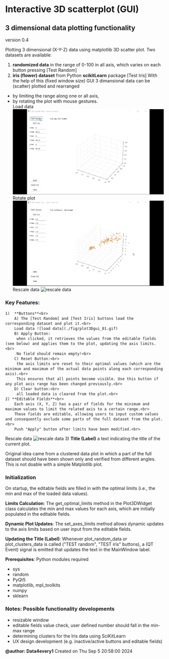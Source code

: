 # Interactive 3D scatterplot (GUI)

## 3 dimensional data plotting functionality
version 0.4

Plotting 3 dimensional (X-Y-Z) data using matplotlib 3D scatter plot. Two datasets are available:
1) **randomized data** in the range of 0-100 in all axis, which varies on each button pressing [Test Random]
2) **iris (flower) dataset** from Python __scikitLearn__ package [Test Iris]
With the help of this (fixed window size) GUI 3 dimansional data can be (scatter) plotted and rearranged 
- by limiting the range along one or all axis,
- by rotating the plot with mouse gestures.<br>
Load data ![load data](./fig/plot3Dgui_01.gif)
Rotate plot ![rotate plot](./fig/plot3Dgui_02.gif)
Rescale data ![rescale data](./fig/plot3Dgui_03.gif)

### Key Features:<br>
    1)  **Buttons**<br>
        A) The [Test Random] and [Test Iris] buttons load the corresponding dataset and plot it.<br>
		Load data ![load data](./fig/plot3Dgui_01.gif)
        B) Apply Button:
         when clicked, it retrieves the values from the editable fields (see below) and applies them to the plot, updating the axis limits.<br>
         No field should remain empty!<br>
        C) Reset Button:<br>
         the axis limits are reset to their optimal values (which are the minimum and maximum of the actual data points along each corresponding axis).<br>
         This ensures that all points become visible. Use this button if any plot axis range has been changed previously.<br>
        D) Clear button:<br>
         all loaded data is cleared from the plot.<br>
    2) **Editable Fields**<br>
        Each axis (X, Y, Z) has a pair of fields for the minimum and maximum values to limit the related axis to a certain range.<br>
        These fields are editable, allowing users to input custom values and consequently exclude some parts of the full dataset from the plot.<br>
        Push "Apply" button after limits have been modified.<br>
Rescale data ![rescale data](./fig/plot3Dgui_03.gif)
    3) **Title (Label)** a text indicating the title of the current plot.<br>

Original idea came from a clustered data plot in which a part of the full dataset should have been shown only and verified from different angles. This is not doable with a simple Matplotlib plot.
    
### Initialization
On startup, the editable fields are filled in with the optimal limits (i.e., the min and max of the loaded data values).

**Limits Calculation**: The get_optimal_limits method in the Plot3DWidget class calculates the min and max values for each axis, which are initially populated in the editable fields.

**Dynamic Plot Updates**: The set_axes_limits method allows dynamic updates to the axis limits based on user input from the editable fields.

**Updating the Title (Label)**:
Whenever plot_random_data or plot_clusters_data is called ("TEST random", "TEST iris" buttons), a (QT Event) signal is emitted that updates the text in the MainWindow label.

**Prerequisites**: Python modules required<br>
- sys<br>
- random<br>
- PyQt5<br>
- matplotlib, mpl_toolkits<br>
- numpy<br>
- sklearn<br>

### Notes: Possible functionality developments
- resizable window<br>
- editable fields value check, user defined number should fall in the min-max range<br>
- determining clusters for the Iris data using SciKitLearn<br>
- UX design development (e.g. inactive/active buttons and editable fields)

**@author: Data4every1**
Created on Thu Sep 5 20:58:00 2024